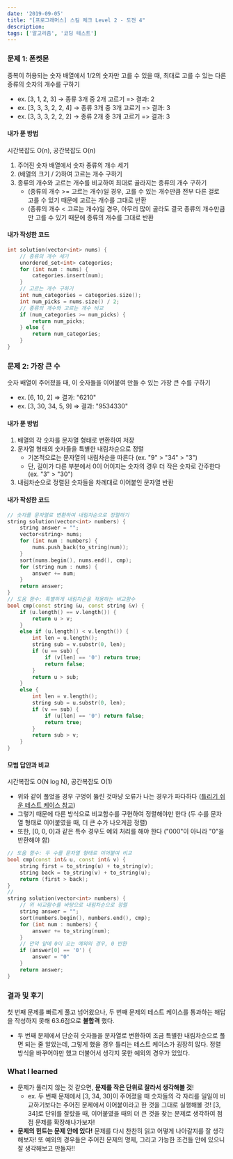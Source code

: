 ```yaml
---
date: '2019-09-05'
title: "[프로그래머스] 스킬 체크 Level 2 - 도전 4"
description: 
tags: ['알고리즘', '코딩 테스트']
---
```


### 문제 1: 폰켓몬
중복이 허용되는 숫자 배열에서 1/2의 숫자만 고를 수 있을 때, 최대로 고를 수 있는 다른 종류의 숫자의 개수를 구하기
- ex. [3, 1, 2, 3] -> 종류 3개 중 2개 고르기 => 결과: 2
- ex. [3, 3, 3, 2, 2, 4] -> 종류 3개 중 3개 고르기 => 결과: 3
- ex. [3, 3, 3, 2, 2, 2] -> 종류 2개 중 3개 고르기 => 결과: 3

#### 내가 푼 방법
시간복잡도 O(n), 공간복잡도 O(n)
1. 주어진 숫자 배열에서 숫자 종류의 개수 세기
2. (배열의 크기 / 2)하여 고르는 개수 구하기
3. 종류의 개수와 고르는 개수를 비교하여 최대로 골라지는 종류의 개수 구하기
    - (종류의 개수 >= 고르는 개수)일 경우, 고를 수 있는 개수만큼 전부 다른 걸로 고를 수 있기 때문에 고르는 개수를 그대로 반환
    - (종류의 개수 < 고르는 개수)일 경우, 아무리 많이 골라도 결국 종류의 개수만큼만 고를 수 있기 때문에 종류의 개수를 그대로 반환

#### 내가 작성한 코드
```cpp
int solution(vector<int> nums) {
    // 종류의 개수 세기
    unordered_set<int> categories;
    for (int num : nums) {
        categories.insert(num);
    }
    // 고르는 개수 구하기
    int num_categories = categories.size();
    int num_picks = nums.size() / 2;
    // 종류의 개수와 고르는 개수 비교
    if (num_categories >= num_picks) {
        return num_picks;
    } else {
        return num_categories;
    }
}
```

### 문제 2: 가장 큰 수
숫자 배열이 주어졌을 때, 이 숫자들을 이어붙여 만들 수 있는 가장 큰 수를 구하기
- ex. [6, 10, 2] => 결과: "6210"
- ex. [3, 30, 34, 5, 9] => 결과: "9534330"

#### 내가 푼 방법
1. 배열의 각 숫자를 문자열 형태로 변환하여 저장
2. 문자열 형태의 숫자들을 특별한 내림차순으로 정렬
    - 기본적으로는 문자열의 내림차순을 따른다 (ex. "9" > "34" > "3")
    - 단, 길이가 다른 부분에서 0이 어이지는 숫자의 경우 더 작은 숫자로 간주한다 (ex. "3" > "30")
3. 내림차순으로 정렬된 숫자들을 차례대로 이어붙인 문자열 반환

#### 내가 작성한 코드
```cpp
// 숫자를 문자열로 변환하여 내림차순으로 정렬하기
string solution(vector<int> numbers) {
    string answer = "";
    vector<string> nums;
    for (int num : numbers) {
        nums.push_back(to_string(num));
    }
    sort(nums.begin(), nums.end(), cmp);
    for (string num : nums) {
        answer += num;
    }
    return answer;
}
// 도움 함수: 특별하게 내림차순을 적용하는 비교함수
bool cmp(const string &u, const string &v) {
    if (u.length() == v.length()) {
        return u > v;
    }
    else if (u.length() < v.length()) {
        int len = u.length();
        string sub = v.substr(0, len);
        if (u == sub) {
            if (v[len] == '0') return true;
            return false;
        }
        return u > sub;
    } 
    else {
        int len = v.length();
        string sub = u.substr(0, len);
        if (v == sub) {
            if (u[len] == '0') return false;
            return true;
        }
        return sub > v;
    }
}
```

#### 모범 답안과 비교
시간복잡도 O(N log N), 공간복잡도 O(1)
- 위와 같이 풀었을 경우 구멍이 뚫린 것마냥 오류가 나는 경우가 파다하다 ([틀리기 쉬운 테스트 케이스 참고](https://stroot.tistory.com/114))
- 그렇기 때문에 다른 방식으로 비교함수를 구현하여 정렬해야만 한다 (두 수를 문자열 형태로 이어붙였을 때, 더 큰 수가 나오게끔 정렬)
- 또한, [0, 0, 0]과 같은 특수 경우도 예외 처리를 해야 한다 ("000"이 아니라 "0"을 반환해야 함)
```cpp
// 도움 함수: 두 수를 문자열 형태로 이어붙여 비교
bool cmp(const int& u, const int& v) {
    string first = to_string(u) + to_string(v);
    string back = to_string(v) + to_string(u);
    return (first > back);
}
// 
string solution(vector<int> numbers) {
    // 위 비교함수를 바탕으로 내림차순으로 정렬
    string answer = "";
    sort(numbers.begin(), numbers.end(), cmp);
    for (int num : numbers) {
        answer += to_string(num);
    }
    // 만약 앞에 0이 오는 예외의 경우, 0 반환 
    if (answer[0] == '0') {
        answer = "0"
    }
    return answer;
}
```

### 결과 및 후기
첫 번째 문제를 빠르게 풀고 넘어왔으나, 두 번째 문제의 테스트 케이스를 통과하는 해답을 작성하지 못해 63.6점으로 __불합격__ 했다.
- 두 번째 문제에서 단순히 숫자들을 문자열로 변환하여 조금 특별한 내림차순으로 풀면 되는 줄 알았는데, 그렇게 했을 경우 틀리는 테스트 케이스가 굉장히 많다. 정렬 방식을 바꾸어야만 했고 더불어서 생각지 못한 예외의 경우가 있었다.

### What I learned
- 문제가 풀리지 않는 것 같으면, __문제를 작은 단위로 잘라서 생각해볼 것__!
    - ex. 두 번째 문제에서 [3, 34, 30]이 주어졌을 때 숫자들의 각 자리를 일일이 비교하기보다는 주어진 문제에서 이어붙이라고 한 것을 그대로 실행해볼 것! [3, 34]로 단위를 잘랐을 때, 이어붙였을 때의 더 큰 것을 찾는 문제로 생각하여 점점 문제를 확장해나가보자!
- __문제의 힌트는 문제 안에 있다!__ 문제를 다시 찬찬히 읽고 어떻게 나아갈지를 잘 생각해보자! 또 예외의 경우들은 주어진 문제의 명제, 그리고 가능한 조건들 안에 있으니 잘 생각해보고 만들자!!
